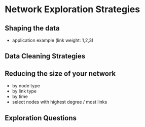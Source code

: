 # Network Exploration Strategies

## Shaping the data

- application example (link weight: 1,2,3)

## Data Cleaning Strategies

## Reducing the size of your network

- by node type
- by link type
- by time
- select nodes with highest degree / most links





## Exploration Questions



